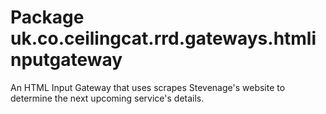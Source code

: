 # Package uk.co.ceilingcat.rrd.gateways.htmlinputgateway

An HTML Input Gateway that uses scrapes Stevenage's website to determine the next upcoming service's details.
